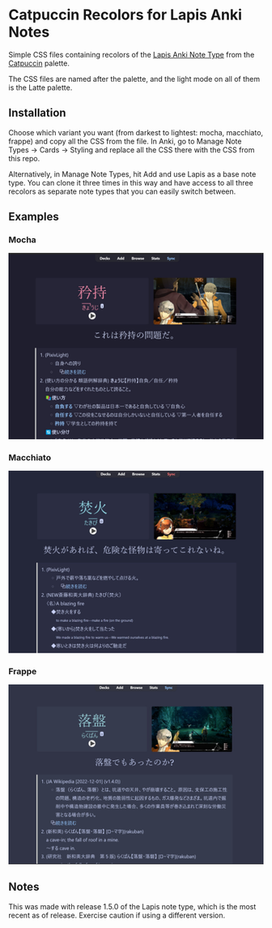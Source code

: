 # Catpuccin Recolors for Lapis Anki Notes

Simple CSS files containing recolors of the [Lapis Anki Note Type](https://github.com/donkuri/lapis) from the [Catpuccin](https://catppuccin.com/palette/) palette.

The CSS files are named after the palette, and the light mode on all of them is the Latte palette.

## Installation

Choose which variant you want (from darkest to lightest: mocha, macchiato, frappe) and copy all the CSS from the file.  In Anki, go to Manage Note Types -> Cards -> Styling and replace all the CSS there with the CSS from this repo.

Alternatively, in Manage Note Types, hit Add and use Lapis as a base note type. You can clone it three times in this way and have access to all three recolors as separate note types that you can easily switch between.

## Examples

### Mocha

![Mocha](/img/mocha.jpg)

### Macchiato

![Macchiato](/img/macchiato.jpg)

### Frappe

![Frappe](/img/frappe.jpg)

## Notes

This was made with release 1.5.0 of the Lapis note type, which is the most recent as of release. Exercise caution if using a different version. 